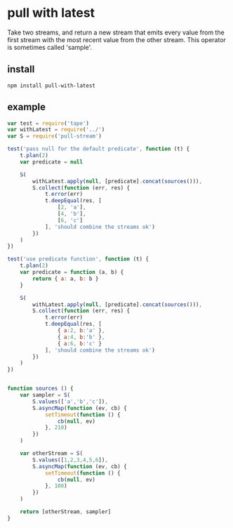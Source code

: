 # pull with latest

Take two streams, and return a new stream that emits every value from the first stream with the most recent value from the other stream. This operator is sometimes called 'sample'.

## install 

    npm install pull-with-latest

## example

```js
var test = require('tape')
var withLatest = require('../')
var S = require('pull-stream')

test('pass null for the default predicate', function (t) {
    t.plan(2)
    var predicate = null

    S(
        withLatest.apply(null, [predicate].concat(sources())),
        S.collect(function (err, res) {
            t.error(err)
            t.deepEqual(res, [
                [2, 'a'],
                [4, 'b'],
                [6, 'c']
            ], 'should combine the streams ok')
        })
    )
})

test('use predicate function', function (t) {
    t.plan(2)
    var predicate = function (a, b) {
        return { a: a, b: b }
    }

    S(
        withLatest.apply(null, [predicate].concat(sources())),
        S.collect(function (err, res) {
            t.error(err)
            t.deepEqual(res, [
                { a:2, b:'a' },
                { a:4, b:'b' },
                { a:6, b:'c' }
            ], 'should combine the streams ok')
        })
    )
})


function sources () {
    var sampler = S(
        S.values(['a','b','c']),
        S.asyncMap(function (ev, cb) {
            setTimeout(function () {
                cb(null, ev)
            }, 210)
        })
    )

    var otherStream = S(
        S.values([1,2,3,4,5,6]),
        S.asyncMap(function (ev, cb) {
            setTimeout(function () {
                cb(null, ev)
            }, 100)
        })
    )

    return [otherStream, sampler]
}
```

